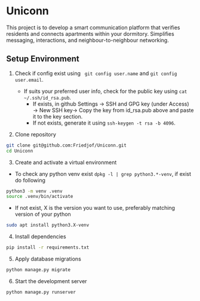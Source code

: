 # Uniconn

This project is to develop a smart communication platform that verifies residents and connects apartments within your dormitory. Simplifies messaging, interactions, and neighbour-to-neighbour networking.

## Setup Environment

1. Check if config exist using ``` git config user.name``` and ```git config user.email```.
   * If suits your preferred user info, check for the public key using ```cat ~/.ssh/id_rsa.pub```.
     * If exists,  in github Settings &rarr; SSH and GPG key (under Access) &rarr; New SSH key&rarr; Copy the key from id_rsa.pub above and paste it to the key section.
     * If not exists, generate it using ```ssh-keygen -t rsa -b 4096```.

2. Clone repository

```bash
git clone git@github.com:Friedjof/Uniconn.git
cd Uniconn
```

3. Create and activate a virtual environment

  * To check any python venv exist ```dpkg -l | grep python3.*-venv```, if exist do following

```bash
python3 -m venv .venv
source .venv/bin/activate
```

* If not exist, X is the version you want to use, preferably matching version of your python

```bash
sudo apt install python3.X-venv
```

4. Install dependencies

```bash
pip install -r requirements.txt
```

5. Apply database migrations

```bash
python manage.py migrate
```

6. Start the development server

```bash
python manage.py runserver
```